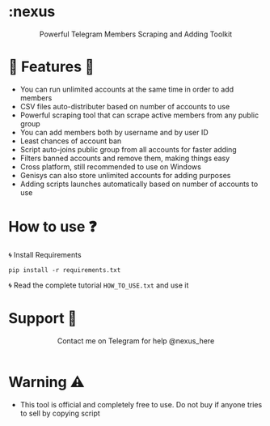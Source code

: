 # :nexus
<p align='center'>
  Powerful Telegram Members Scraping and Adding Toolkit<br>

  </p>

# :small_red_triangle_down: Features :small_red_triangle:

* You can run unlimited accounts at the same time in order to add members
* CSV files auto-distributer based on number of accounts to use
* Powerful scraping tool that can scrape active members from any public group
* You can add members both by username and by user ID
* Least chances of account ban
* Script auto-joins public group from all accounts for faster adding
* Filters banned accounts and remove them, making things easy
* Cross platform, still recommended to use on Windows
* Genisys can also store unlimited accounts for adding purposes
* Adding scripts launches automatically based on number of accounts to use

# How to use :question:

:cyclone: Install Requirements

`pip install -r requirements.txt`

:cyclone: Read the complete tutorial `HOW_TO_USE.txt` and use it

# Support :dart:
<p align='center'>
  Contact me on Telegram for help @nexus_here<br><br>
    </p>
  
# Warning :warning:

* This tool is official and completely free to use. Do not buy if anyone tries to sell by copying script 
